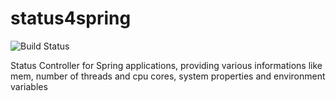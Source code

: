 # status4spring

![Build Status](https://travis-ci.org/HerrSchwarz/status4spring.svg)

Status Controller for Spring applications, providing various informations like mem, number of threads and cpu cores, system properties and environment variables
